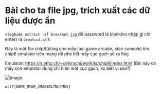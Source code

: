 # Bài cho ta file jpg, trích xuất các dữ liệu được ẩn
`steghide extract -sf breakout.jpg` để password là blank(ko nhập gì chỉ enter) ra `breakout.ch8` 

Đây là một file chip8(dùng cho mấy loại game arcade, atari console) tìm chip8 emulator trên mạng rồi phá hết mấy cục gạch sẽ ra flag

Emulator: https://n.ethz.ch/~cehirschi/work/js/chip8/index.html (Bài này có mấy con emulator dùng chỉ hiện một cục gạch, ko biết vì sao?)

![image](https://github.com/user-attachments/assets/3c5a0da3-2d8e-4c19-a444-727bb663c305)

`wctf{GAME_OVER_VMASBKLTNUFMGS}`
